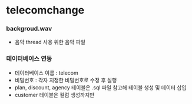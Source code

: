 # telecomchange

### backgroud.wav
- 음악 thread 사용 위한 음악 파일

### 데이터베이스 연동
- 데이터베이스 이름 : telecom 
- 비밀번호 : 각자 지정한 비밀번호로 수정 후 실행
- plan, discount, agency 테이블은 .sql 파일 참고해 테이블 생성 및 데이터 삽입
- customer 테이블은 컬럼 생성까지만
